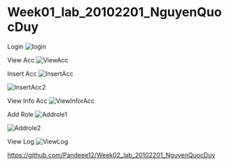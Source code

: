 # Week01_lab_20102201_NguyenQuocDuy

Login
![login](https://github.com/Pandeee12/Week01_lab_20102201_NguyenQuocDuy/assets/144768405/f3b328c8-191c-4d9b-83fb-a7ea233b905a)

View Acc
![ViewAcc](https://github.com/Pandeee12/Week01_lab_20102201_NguyenQuocDuy/assets/144768405/5a4df4d7-175e-40e5-b06f-c6287f290a0e)

Insert Acc
![InsertAcc](https://github.com/Pandeee12/Week01_lab_20102201_NguyenQuocDuy/assets/144768405/241e9e37-e342-4467-81fa-2df57c1c71e8)

![InsertAcc2](https://github.com/Pandeee12/Week01_lab_20102201_NguyenQuocDuy/assets/144768405/03a77657-b2cb-4390-9098-3a7f9db87467)

View Info Acc
![ViewInforAcc](https://github.com/Pandeee12/Week01_lab_20102201_NguyenQuocDuy/assets/144768405/8eded846-3e7a-4cf9-99de-bf994f1eb538)

Add Role
![Addrole1](https://github.com/Pandeee12/Week01_lab_20102201_NguyenQuocDuy/assets/144768405/b8a15c10-c870-4f74-b41c-562a3377b60d)

![Addrole2](https://github.com/Pandeee12/Week01_lab_20102201_NguyenQuocDuy/assets/144768405/ddecc24b-ccde-44d8-a4e3-2981710ac94b)

View Log
![ViewLog](https://github.com/Pandeee12/Week01_lab_20102201_NguyenQuocDuy/assets/144768405/cb9b4da2-ea4f-4a20-be10-b60f78cb1a3d)

https://github.com/Pandeee12/Week02_lab_20102201_NguyenQuocDuy
